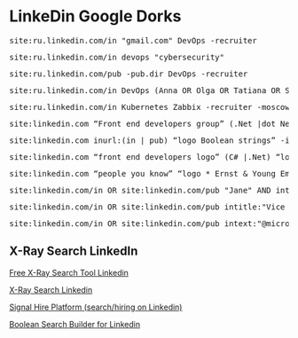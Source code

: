 # LinkeDin Google Dorks

<pre>site:ru.linkedin.com/in "gmail.com" DevOps -recruiter</pre>

<pre>site:ru.linkedin.com/in devops "cybersecurity"</pre>

<pre>site:ru.linkedin.com/pub -pub.dir DevOps -recruiter</pre>

<pre>site:ru.linkedin.com/in DevOps (Anna OR Olga OR Tatiana OR Svetlana OR Anastasia) -recruiter</pre>

<pre>site:ru.linkedin.com/in Kubernetes Zabbix -recruiter -moscow</pre>

<pre>site:linkedin.com “Front end developers group” (.Net |dot Net) Greater Boston Area) -dir -job -jobs -sample -samples -template -resume service -resume writers -resume writing</pre>

<pre>site:linkedin.com inurl:(in | pub) “logo Boolean strings” -inurl:dir</pre>

<pre>site:linkedin.com “front end developers logo” (C# |.Net) “location * Greater Boston Area”</pre>

<pre>site:linkedin.com “people you know” “logo * Ernst & Young Employees and Alumni” java</pre>

<pre>site:linkedin.com/in OR site:linkedin.com/pub "Jane" AND intitle:"Microsoft" AND (intext:"Language*" AND "Mandarin")</pre>

<pre>site:linkedin.com/in OR site:linkedin.com/pub intitle:"Vice President" AND intitle:"Microsoft" AND ("Education" AND "UNSW")</pre>

<pre>site:linkedin.com/in OR site:linkedin.com/pub intext:"@microsoft.com"</pre>

<h2>X-Ray Search LinkedIn</h2>

<a href="https://recruitmentgeek.com/tools/linkedin">Free X-Ray Search Tool Linkedin</a> 

<a href="https://recruitin.net/">X-Ray Search Linkedin</a>

<a href="https://www.signalhire.com/">Signal Hire Platform (search/hiring on Linkedin)</a>

<a href="https://docs.google.com/spreadsheets/d/1v27Oybrv9H5sn3MMD76clLp2B4mwhA7OtUkfQzlNu8w/edit">Boolean Search Builder for Linkedin</a>
